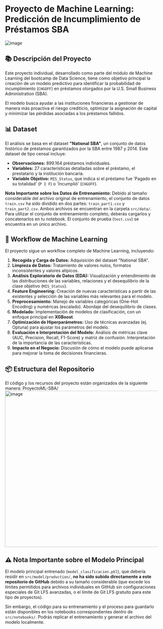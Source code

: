 # Proyecto de Machine Learning: Predicción de Incumplimiento de Préstamos SBA
![image](https://github.com/user-attachments/assets/00422869-a209-45c1-8d2f-8014914cecfc)

## 📚 Descripción del Proyecto

Este proyecto individual, desarrollado como parte del módulo de Machine Learning del bootcamp de Data Science, tiene como objetivo principal la creación de un modelo predictivo para identificar la probabilidad de incumplimiento (`CHGOFF`) en préstamos otorgados por la U.S. Small Business Administration (SBA).

El modelo busca ayudar a las instituciones financieras a gestionar de manera más proactiva el riesgo crediticio, optimizar la asignación de capital y minimizar las pérdidas asociadas a los préstamos fallidos.

## 📊 Dataset

El análisis se basa en el dataset **"National SBA"**, un conjunto de datos histórico de préstamos garantizados por la SBA entre 1987 y 2014. Este dataset de tipo censal incluye:

* **Observaciones:** 899.164 préstamos individuales.
* **Variables:** 27 características detalladas sobre el préstamo, el prestatario y la institución bancaria.
* **Variable Objetivo:** `MIS_Status`, que indica si el préstamo fue 'Pagado en su totalidad' (`P I F`) o 'Incumplió' (`CHGOFF`).

**Nota Importante sobre los Datos de Entrenamiento:**
Debido al tamaño considerable del archivo original de entrenamiento, el conjunto de datos `train.csv` ha sido dividido en dos partes: `train_part1.csv` y `train_part2.csv`. Ambos archivos se encuentran en la carpeta `src/data/`. Para utilizar el conjunto de entrenamiento completo, deberás cargarlos y concatenarlos en tu notebook. El conjunto de prueba (`test.csv`) se encuentra en un único archivo.

## 🚀 Workflow de Machine Learning

El proyecto sigue un workflow completo de Machine Learning, incluyendo:

1.  **Recogida y Carga de Datos:** Adquisición del dataset "National SBA".
2.  **Limpieza de Datos:** Tratamiento de valores nulos, formatos inconsistentes y valores atípicos.
3.  **Análisis Exploratorio de Datos (EDA):** Visualización y entendimiento de las distribuciones de las variables, relaciones y el desequilibrio de la clase objetivo (`MIS_Status`).
4.  **Feature Engineering:** Creación de nuevas características a partir de las existentes y selección de las variables más relevantes para el modelo.
5.  **Preprocesamiento:** Manejo de variables categóricas (One-Hot Encoding) y numéricas (escalado). Abordaje del desequilibrio de clases.
6.  **Modelado:** Implementación de modelos de clasificación, con un enfoque principal en **XGBoost**.
7.  **Optimización de Hiperparámetros:** Uso de técnicas avanzadas (ej. Optuna) para ajustar los parámetros del modelo.
8.  **Evaluación e Interpretación del Modelo:** Análisis de métricas clave (AUC, Precision, Recall, F1-Score) y matriz de confusión. Interpretación de la importancia de las características.
9.  **Impacto en el Negocio:** Discusión de cómo el modelo puede aplicarse para mejorar la toma de decisiones financieras.

## 📦 Estructura del Repositorio

El código y los recursos del proyecto están organizados de la siguiente manera:
ProyectoML-SBA/
<img width="515" alt="image" src="https://github.com/user-attachments/assets/256d680e-ec2b-41d6-bdf4-d57b7246a5cd" />

## ⚠️ Nota Importante sobre el Modelo Principal

El modelo principal entrenado (`model_clasificacion.pkl`), que debería residir en `src/model/production/`, **no ha sido subido directamente a este repositorio de GitHub** debido a su tamaño considerable (que excede los límites permitidos para archivos individuales en GitHub sin configuraciones especiales de Git LFS avanzadas, o el límite de Git LFS gratuito para este tipo de proyectos).

Sin embargo, el código para su entrenamiento y el proceso para guardarlo están disponibles en los notebooks correspondientes dentro de `src/notebooks/`. Podrás replicar el entrenamiento y generar el archivo del modelo localmente.
